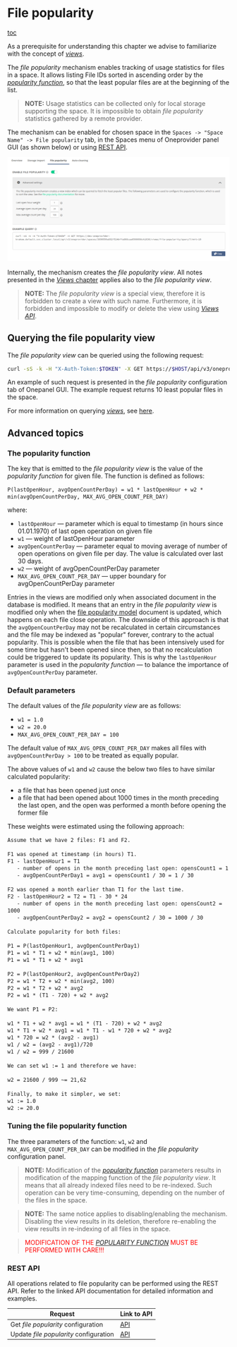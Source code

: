 # File popularity

[toc][1]

As a prerequisite for understanding this chapter we advise to familiarize with
the concept of [*views*][2].

The *file popularity* mechanism enables tracking of usage statistics for files in a space.
It allows listing File IDs sorted in ascending order by the
[*popularity function*][3], so that the least popular files
are at the beginning of the list.

> **NOTE:** Usage statistics can be collected only for local storage supporting the space.
> It is impossible to obtain *file popularity* statistics gathered by a remote provider.

The mechanism can be enabled for chosen space in the `Spaces -> "Space Name" -> File popularity` tab,
in the Spaces menu of Oneprovider panel GUI (as shown below) or using [REST API][4].

![File popularity configuration tab][5]

Internally, the mechanism creates the *file popularity view*. All notes presented in the
[*Views* chapter][2]
applies also to the *file popularity view*.

> **NOTE:** The *file popularity view* is a special view, therefore it is forbidden to create
> a view with such name. Furthermore, it is forbidden and impossible to
> modify or delete the view using
> [*Views API*][2].

## Querying the file popularity view

The *file popularity view* can be queried using the following request:

```bash
curl -sS -k -H "X-Auth-Token:$TOKEN" -X GET https://$HOST/api/v3/oneprovider/spaces/$SPACE_ID/views/file-popularity/query
```

An example of such request is presented in the *file popularity* configuration tab of Onepanel GUI.
The example request returns 10 least popular files in the space.

For more information on querying [*views*][2], see
[here][6].

## Advanced topics

### The popularity function

The key that is emitted to the *file popularity view* is the value of the
*popularity function* for given file.
The function is defined as follows:

```
P(lastOpenHour, avgOpenCountPerDay) = w1 * lastOpenHour + w2 * min(avgOpenCountPerDay, MAX_AVG_OPEN_COUNT_PER_DAY)
```

where:

* `lastOpenHour` — parameter which is equal to timestamp (in hours since 01.01.1970)
  of last open operation on given file
* `w1` — weight of lastOpenHour parameter
* `avgOpenCountPerDay` — parameter equal to moving average of number of open
  operations on given file per day. The value is calculated over last 30 days.
* `w2` — weight of avgOpenCountPerDay parameter
* `MAX_AVG_OPEN_COUNT_PER_DAY` — upper boundary for avgOpenCountPerDay parameter

Entries in the views are modified only when associated document
in the database is modified. It means that an entry in the *file popularity view*
is modified only when the
[file popularity model][7]
document is updated, which happens on each file close operation.
The downside of this approach is that the `avgOpenCountPerDay` may not be recalculated in certain
circumstances and the file may be indexed as "popular" forever, contrary to the actual popularity.
This is possible when the file that has been intensively used for some time but hasn't been opened
since then, so that no recalculation could be triggered to update its popularity. This is why the
`lastOpenHour` parameter is used in the *popularity function* — to balance the importance of
`avgOpenCountPerDay` parameter.

### Default parameters

The default values of the *file popularity view* are as follows:

* `w1 = 1.0`
* `w2 = 20.0`
* `MAX_AVG_OPEN_COUNT_PER_DAY = 100`

The default value of `MAX_AVG_OPEN_COUNT_PER_DAY` makes all files with `avgOpenCountPerDay > 100`
to be treated as equally popular.

The above values of `w1` and `w2` cause the below two files to have similar calculated popularity:

* a file that has been opened just once
* a file that had been opened about 1000 times in the month preceding the last open, and the open was
  performed a month before opening the former file

These weights were estimated using the following approach:

```
Assume that we have 2 files: F1 and F2.

F1 was opened at timestamp (in hours) T1.
F1 - lastOpenHour1 = T1
   - number of opens in the month preceding last open: opensCount1 = 1
   - avgOpenCountPerDay1 = avg1 = opensCount1 / 30 = 1 / 30
   
F2 was opened a month earlier than T1 for the last time.
F2 - lastOpenHour2 = T2 = T1 - 30 * 24
   - number of opens in the month preceding last open: opensCount2 = 1000
   - avgOpenCountPerDay2 = avg2 = opensCount2 / 30 = 1000 / 30

Calculate popularity for both files:

P1 = P(lastOpenHour1, avgOpenCountPerDay1)
P1 = w1 * T1 + w2 * min(avg1, 100)
P1 = w1 * T1 + w2 * avg1

P2 = P(lastOpenHour2, avgOpenCountPerDay2)
P2 = w1 * T2 + w2 * min(avg2, 100)
P2 = w1 * T2 + w2 * avg2
P2 = w1 * (T1 - 720) + w2 * avg2

We want P1 = P2:

w1 * T1 + w2 * avg1 = w1 * (T1 - 720) + w2 * avg2
w1 * T1 + w2 * avg1 = w1 * T1 - w1 * 720 + w2 * avg2
w1 * 720 = w2 * (avg2 - avg1)
w1 / w2 = (avg2 - avg1)/720
w1 / w2 = 999 / 21600

We can set w1 := 1 and therefore we have:

w2 = 21600 / 999 ~= 21,62

Finally, to make it simpler, we set:
w1 := 1.0
w2 := 20.0
```

### Tuning the file popularity function

The three parameters of the function: `w1`, `w2` and `MAX_AVG_OPEN_COUNT_PER_DAY`
can be modified in the *file popularity* configuration panel.

> **NOTE:** Modification of the [*popularity function*][3]
> parameters results in modification of the mapping function of the
> *file popularity view*. It means that all already indexed files need to be
> re-indexed. Such operation can be very time-consuming, depending on the number
> of the files in the space.

> **NOTE:** The same notice applies to disabling/enabling the mechanism.
> Disabling the view results in its deletion, therefore re-enabling the view
> results in re-indexing of all files in the space.

> <span style="color:red">MODIFICATION OF THE [*POPULARITY FUNCTION*][3] MUST BE PERFORMED WITH CARE!!!</span>

### REST API

All operations related to file popularity can be performed using the REST API.
Refer to the linked API documentation for detailed information and examples.

| Request                                | Link to API |
| -------------------------------------- | ----------- |
| Get *file popularity* configuration    | [API][8]    |
| Update *file popularity* configuration | [API][9]    |

[1]: <>

[2]: ../../../user-guide/views.md

[3]: #the-popularity-function

[4]: #rest-api

[5]: ../../../../images/admin-guide/oneprovider/configuration/file-popularity/file_popularity_tab.png#screenshot

[6]: ../../../user-guide/views.md#rest-api

[7]: ../../../user-guide/views.md#file-popularity-model

[8]: https://onedata.org/#/home/api/latest/onepanel?anchor=operation/get_file_popularity_configuration

[9]: https://onedata.org/#/home/api/latest/onepanel?anchor=operation/configure_file_popularity
